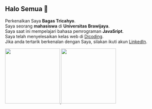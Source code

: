 ## Halo Semua 👋
Perkenalkan Saya **Bagas Tricahyo**.\
Saya seorang **mahasiswa** di **Universitas Brawijaya**.\
Saya saat ini mempelajari bahasa pemrograman **JavaSript**.\
Saya telah menyelesaikan kelas web di [Dicoding](https://www.dicoding.com).\
Jika anda tertarik berkenalan dengan Saya, silakan ikuti akun [LinkedIn](https://www.linkedin.com/mwlite/in/r-bagas-tricahyo-2b64b720a).


<p align="left">
<a href="https://github.com/Bagastricahyo">
  <img height="180em" src="https://github-readme-stats-eight-theta.vercel.app/api?username=Bagastricahyo&show_icons=true&theme=algolia&include_all_commits=true&count_private=true"/>
  <img height="180em" src="https://github-readme-stats-eight-theta.vercel.app/api/top-langs/?username=Bagastricahyo&layout=compact&langs_count=8&theme=algolia"/>
</a>
</p>



<!--
**Bagastricahyo/Bagastricahyo** is a ✨ _special_ ✨ repository because its `README.md` (this file) appears on your GitHub profile.

Here are some ideas to get you started:

- 🔭 I’m currently working on ...
- 🌱 I’m currently learning ...
- 👯 I’m looking to collaborate on ...
- 🤔 I’m looking for help with ...
- 💬 Ask me about ...
- 📫 How to reach me: ...
- 😄 Pronouns: ...
- ⚡ Fun fact: ...
-->
